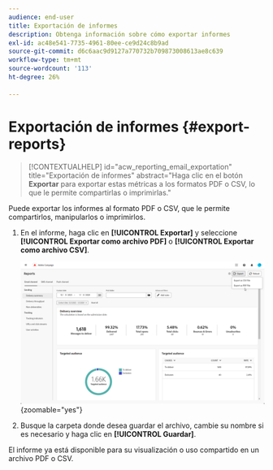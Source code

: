 ```yaml
---
audience: end-user
title: Exportación de informes
description: Obtenga información sobre cómo exportar informes
exl-id: ac48e541-7735-4961-80ee-ce9d24c8b9ad
source-git-commit: d6c6aac9d9127a770732b709873008613ae8c639
workflow-type: tm+mt
source-wordcount: '113'
ht-degree: 26%

---
```


# Exportación de informes {#export-reports}

>[!CONTEXTUALHELP]
>id="acw_reporting_email_exportation"
>title="Exportación de informes"
>abstract="Haga clic en el botón **Exportar** para exportar estas métricas a los formatos PDF o CSV, lo que le permite compartirlas o imprimirlas."

Puede exportar los informes al formato PDF o CSV, que le permite compartirlos, manipularlos o imprimirlos.

1. En el informe, haga clic en **[!UICONTROL Exportar]** y seleccione **[!UICONTROL Exportar como archivo PDF]** o **[!UICONTROL Exportar como archivo CSV]**.

   ![Captura de pantalla que muestra las opciones de exportación en la interfaz de informe global](assets/global_report_export.png){zoomable="yes"}

1. Busque la carpeta donde desea guardar el archivo, cambie su nombre si es necesario y haga clic en **[!UICONTROL Guardar]**.

El informe ya está disponible para su visualización o uso compartido en un archivo PDF o CSV.